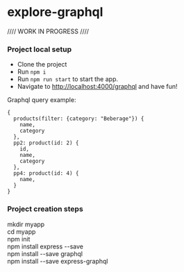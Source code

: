 # explore-graphql

//// WORK IN PROGRESS ////

### Project local setup
- Clone the project
- Run `npm i`
- Run `npm run start` to start the app.
- Navigate to [http://localhost:4000/graphql](http://localhost:4000/graphql) and have fun!

Graphql query example:
```
{
  products(filter: {category: "Beberage"}) {
    name,
    category
  },
  pp2: product(id: 2) {
    id,
    name,
    category
  },
  pp4: product(id: 4) {
    name,
  }
}

```

### Project creation steps
mkdir myapp  
cd myapp  
npm init  
npm install express --save  
npm install --save graphql  
npm install --save express-graphql  

